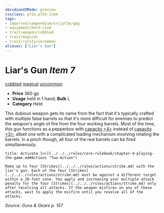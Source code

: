 ```yaml
---
obsidianUIMode: preview
cssclass: pf2e,pf2e-item
tags:
- imported/compendium/src/pf2e/g&g
- equipment/held-item
- trait/weapon/cobbled
- trait/magical
- trait/rarity/uncommon
aliases: ["Liar's Gun"]
---
```

# Liar's Gun *Item 7*  
[cobbled](cobbled-g-g.md)  [magical](magical.md)  [uncommon](uncommon.md)  

- **Price** 360 gp
- **Usage** held in 1 hand; **Bulk** L
- **Category** Held

This dubious weapon gets its name from the fact that it's typically crafted with multiple false barrels so that it's more difficult for enemies to predict the weapon's angle of fire from the four working barrels. Most of the time, this gun functions as a pepperbox with [capacity <4>](capacity-g-g.md) instead of [capacity <3>](capacity-g-g.md), albeit one with a complicated loading mechanism involving rotating the barrels. In a pinch though, all four of the real barrels can be fired simultaneously.

```ad-embed-ability
title: Activate [>>](../../../rules/core-rulebook/chapter-9-playing-the-game.md#Actions "Two-Action")

Make up to four [Strikes](../../../rules/actions/strike.md) with the liar's gun. Each of the four [Strikes](../../../rules/actions/strike.md) must be against a different target within a 20-foot cone. You apply and increasing your multiple attack penalty for the four [Strikes](../../../rules/actions/strike.md) only after resolving all attacks. If the weapon misfires on any of these attacks, wait to apply the misfire until you resolve all of the attacks.
```

*Source: Guns & Gears p. 157*
